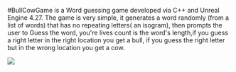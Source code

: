 #BullCowGame is a Word guessing game developed via C++ and Unreal Engine 4.27.
The game is very simple, it generates a word randomly (from a list of words) that has no repeating letters( an isogram), then prompts the user to Guess the word, you're lives count is the word's length,if you guess a right letter in the right location you get a bull, if you guess the right letter but in the wrong location you get a cow.

![](https://gyazo.com/f8ccfeb528c75ed827fa16aa724e5f99.png)
